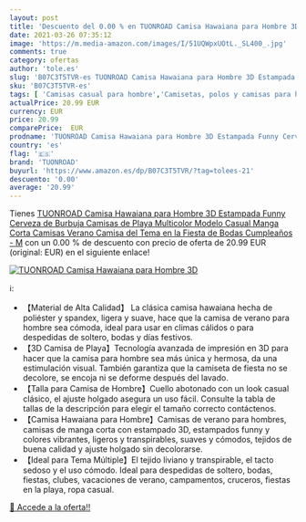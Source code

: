 ```yaml
---
layout: post
title: 'Descuento del 0.00 % en TUONROAD Camisa Hawaiana para Hombre 3D '
date: 2021-03-26 07:35:12
image: 'https://m.media-amazon.com/images/I/51UQWpxUOtL._SL400_.jpg'
comments: true
category: ofertas
author: 'tole.es'
slug: 'B07C3T5TVR-es TUONROAD Camisa Hawaiana para Hombre 3D Estampada Funny...'
sku: 'B07C3T5TVR-es'
tags: [ 'Camisas casual para hombre','Camisetas, polos y camisas para hombre','Ropa','Ropa para hombre','cerveza','tuonroad', ]
actualPrice: 20.99 EUR
currency: EUR
price: 20.99
comparePrice:  EUR
prodname: 'TUONROAD Camisa Hawaiana para Hombre 3D Estampada Funny Cerveza de Burbuja Camisas de Playa Multicolor Modelo Casual Manga Corta Camisas Verano Camisa del Tema en la Fiesta de Bodas Cumpleaños - M'
country: 'es'
flag: '🇪🇸'
brand: 'TUONROAD'
buyurl: 'https://www.amazon.es/dp/B07C3T5TVR/?tag=tolees-21'
descuento: '0.00'
average: '20.99'
---
```


Tienes [TUONROAD Camisa Hawaiana para Hombre 3D Estampada Funny Cerveza de Burbuja Camisas de Playa Multicolor Modelo Casual Manga Corta Camisas Verano Camisa del Tema en la Fiesta de Bodas Cumpleaños - M](https://www.amazon.es/dp/B07C3T5TVR/?tag=tolees-21) con un 0.00 % de descuento con precio de oferta de 20.99 EUR (original:  EUR) en el siguiente enlace!

[![TUONROAD Camisa Hawaiana para Hombre 3D ](https://m.media-amazon.com/images/I/51UQWpxUOtL._SL400_.jpg)](https://www.amazon.es/dp/B07C3T5TVR/?tag=tolees-21)

ℹ️:

- 【Material de Alta Calidad】 La clásica camisa hawaiana hecha de poliéster y spandex, ligera y suave, hace que la camisa de verano para hombre sea cómoda, ideal para usar en climas cálidos o para despedidas de soltero, bodas y días festivos.
- 【3D Camisa de Playa】Tecnología avanzada de impresión en 3D para hacer que la camisa para hombre sea más única y hermosa, da una estimulación visual. También garantiza que la camiseta de fiesta no se decolore, se encoja ni se deforme después del lavado.
- 【Talla para Camisa de Hombre】Cuello abotonado con un look casual clásico, el ajuste holgado asegura un uso fácil. Consulte la tabla de tallas de la descripción para elegir el tamaño correcto contáctenos.
- 【Camisa Hawaiana para Hombre】Camisas de verano para hombres, camisas de manga corta con estampado 3D, estampados funny y colores vibrantes, ligeros y transpirables, suaves y cómodos, tejidos de buena calidad y ajuste holgado sin decolorarse.
- 【Ideal para Tema Múltiple】El tejido liviano y transpirable, el tacto sedoso y el uso cómodo. Ideal para despedidas de soltero, bodas, fiestas, clubes, vacaciones de verano, campamentos, cruceros, fiestas en la playa, ropa casual.

[🛒 Accede a la oferta!!](https://www.amazon.es/dp/B07C3T5TVR/?tag=tolees-21)
